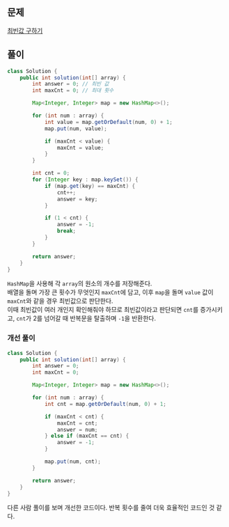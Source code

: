 ## 문제

[최빈값 구하기](https://school.programmers.co.kr/learn/courses/30/lessons/120812)

## 풀이

```java
class Solution {
    public int solution(int[] array) {
        int answer = 0; // 최빈 값
        int maxCnt = 0; // 최대 횟수

        Map<Integer, Integer> map = new HashMap<>();

        for (int num : array) {
            int value = map.getOrDefault(num, 0) + 1;
            map.put(num, value);

            if (maxCnt < value) {
                maxCnt = value;
            }
        }

        int cnt = 0;
        for (Integer key : map.keySet()) {
            if (map.get(key) == maxCnt) {
                cnt++;
                answer = key;
            }

            if (1 < cnt) {
                answer = -1;
                break;
            }
        }

        return answer;
    }
}
```

`HashMap`을 사용해 각 `array`의 원소의 개수를 저장해준다. <br>
배열을 돌며 가장 큰 횟수가 무엇인지 `maxCnt`에 담고, 이후 `map`을 돌며 `value` 값이 `maxCnt`와 같을 경우 최빈값으로 판단한다. <br>
이때 최빈값이 여러 개인지 확인해줘야 하므로 최빈값이라고 판단되면 `cnt`를 증가시키고, `cnt`가 2를 넘어갈 때 반복문을 탈출하며 `-1`을 반환한다.

### 개선 풀이

```java
class Solution {
    public int solution(int[] array) {
        int answer = 0;
        int maxCnt = 0;

        Map<Integer, Integer> map = new HashMap<>();

        for (int num : array) {
            int cnt = map.getOrDefault(num, 0) + 1;

            if (maxCnt < cnt) {
                maxCnt = cnt;
                answer = num;
            } else if (maxCnt == cnt) {
                answer = -1;
            }

            map.put(num, cnt);
        }

        return answer;
    }
}
```

다른 사람 풀이를 보며 개선한 코드이다.
반복 횟수를 줄여 더욱 효율적인 코드인 것 같다.
